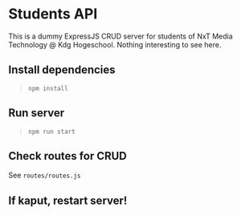 # Students API

This is a dummy ExpressJS CRUD server for students of NxT Media Technology @ Kdg Hogeschool. Nothing interesting to see here.

## Install dependencies
> `npm install`

## Run server
> `npm run start`

## Check routes for CRUD
See `routes/routes.js`

## If kaput, restart server!
